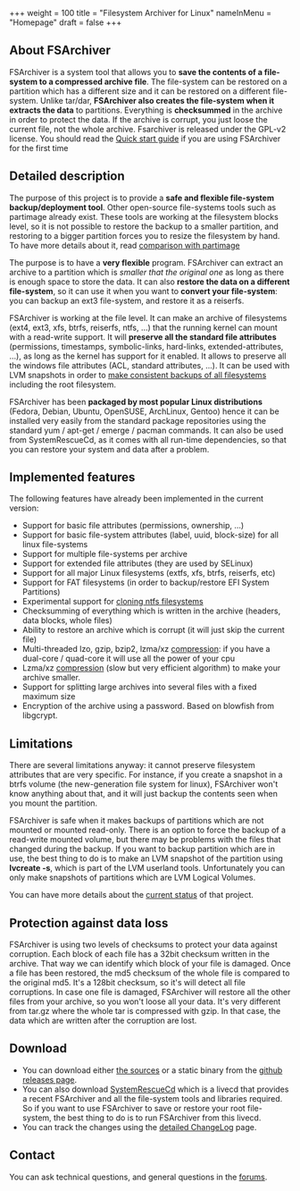 +++
weight = 100
title = "Filesystem Archiver for Linux"
nameInMenu = "Homepage"
draft = false
+++

## About FSArchiver
FSArchiver is a system tool that allows you to **save the contents of a 
file-system to a compressed archive file**. The file-system can be restored on 
a partition which has a different size and it can be restored on a different 
file-system. Unlike tar/dar, **FSArchiver also creates the file-system when it 
extracts the data** to partitions. Everything is **checksummed** in the 
archive in order to protect the data. If the archive is corrupt, you just loose 
the current file, not the whole archive. Fsarchiver is released under the 
GPL-v2 license. You should read the [Quick start guide](/quickstart/)
if you are using FSArchiver for the first time

## Detailed description
The purpose of this project is to provide a **safe and flexible file-system 
backup/deployment tool**. Other open-source file-systems tools such as partimage 
already exist. These tools are working at the filesystem blocks level, so it is 
not possible to restore the backup to a smaller partition, and restoring to a 
bigger partition forces you to resize the filesystem by hand. To have more 
details about it, read [comparison with partimage](/partimage/)

The purpose is to have a **very flexible** program. FSArchiver can extract an 
archive to a partition which is *smaller that the original one* as long as 
there is enough space to store the data. It can also **restore the data on a 
different file-system**, so it can use it when you want to **convert your 
file-system**: you can backup an ext3 file-system, and restore it as a reiserfs.

FSArchiver is working at the file level. It can make an archive of filesystems 
(ext4, ext3, xfs, btrfs, reiserfs, ntfs, ...) that the running kernel can mount 
with a read-write support. It will **preserve all the standard file attributes** 
(permissions, timestamps, symbolic-links, hard-links, 
extended-attributes, ...), as long as the kernel has support for it enabled. 
It allows to preserve all the windows file attributes (ACL, standard 
attributes, ...). It can be used with LVM snapshots in order to 
[make consistent backups of all filesystems](http://www.system-rescue-cd.org/Sysresccd-manual-en_LVM_Making-consistent-backups-with-LVM)
including the root filesystem.

FSArchiver has been **packaged by most popular Linux distributions** (Fedora, 
Debian, Ubuntu, OpenSUSE, ArchLinux, Gentoo) hence it can be installed very 
easily from the standard package repositories using the standard yum / apt-get 
/ emerge / pacman commands. It can also be used from SystemRescueCd, as it 
comes with all run-time dependencies, so that you can restore your system and 
data after a problem.

## Implemented features
The following features have already been implemented in the current version:

* Support for basic file attributes (permissions, ownership, ...)
* Support for basic file-system attributes (label, uuid, block-size) for all
linux file-systems
* Support for multiple file-systems per archive
* Support for extended file attributes (they are used by SELinux)
* Support for all major Linux filesystems (extfs, xfs, btrfs, reiserfs, etc)
* Support for FAT filesystems (in order to backup/restore EFI System Partitions)
* Experimental support for [cloning ntfs filesystems](/cloning-ntfs/)
* Checksumming of everything which is written in the archive (headers, data
blocks, whole files)
* Ability to restore an archive which is corrupt (it will just skip the current
file)
* Multi-threaded lzo, gzip, bzip2, lzma/xz [compression](/compression/):
if you have a dual-core / quad-core it will use all the power of your cpu
* Lzma/xz [compression](/compression/) (slow but very efficient algorithm)
to make your archive smaller.
* Support for splitting large archives into several files with a fixed maximum size
* Encryption of the archive using a password. Based on blowfish from libgcrypt.

## Limitations
There are several limitations anyway: it cannot preserve filesystem attributes 
that are very specific. For instance, if you create a snapshot in a btrfs 
volume (the new-generation file system for linux), FSArchiver won't know 
anything about that, and it will just backup the contents seen when you mount 
the partition.

FSArchiver is safe when it makes backups of partitions which are not mounted or
mounted read-only. There is an option to force the backup of a read-write
mounted volume, but there may be problems with the files that changed during the
backup. If you want to backup partition which are in use, the best thing to do
is to make an LVM snapshot of the partition using **lvcreate -s**, which is part
of the LVM userland tools. Unfortunately you can only make snapshots of
partitions which are LVM Logical Volumes.

You can have more details about the [current status](/status/) of that project.

## Protection against data loss
FSArchiver is using two levels of checksums to protect your data against
corruption. Each block of each file has a 32bit checksum written in the archive.
That way we can identify which block of your file is damaged. Once a file has
been restored, the md5 checksum of the whole file is compared to the original
md5. It's a 128bit checksum, so it's will detect all file corruptions. In case
one file is damaged, FSArchiver will restore all the other files from your
archive, so you won't loose all your data. It's very different from tar.gz where
the whole tar is compressed with gzip. In that case, the data which are written
after the corruption are lost.

## Download
* You can download either [the sources](https://github.com/fdupoux/fsarchiver/releases/download/0.8.1/fsarchiver-0.8.1.tar.gz)
or a static binary from the [github releases page](https://github.com/fdupoux/fsarchiver/releases).
* You can also download [SystemRescueCd](http://www.system-rescue-cd.org/) which is
a livecd that provides a recent FSArchiver and all the file-system tools and
libraries required. So if you want to use FSArchiver to save or restore your
root file-system, the best thing to do is to run FSArchiver from this livecd.
* You can track the changes using the [detailed ChangeLog](/changelog/) page.

## Contact
You can ask technical questions, and general questions in the [forums](https://www.fsarchiver.org/forums/).
